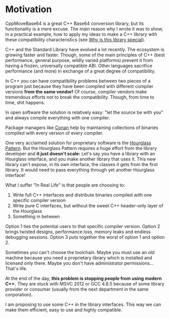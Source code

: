 # Motivation

CppMoveBase64 is a great C++ Base64 conversion library, but its functionality is a mere excuse. The main reason why I wrote it was to show, in a practical example, how to apply my ideas to make a C++ library with these compatibility characteristics (see [Why is this library special](../README.md#why-is-this-library-special)).

C++ and the Standard Library have evolved a lot recently. The ecosystem is growing faster and faster. Though, some of the main principles of C++ (best performance, general purpose, wildly varied platforms) prevent it from having a frozen, universally compatible ABI. Other languages sacrifice performance (and more) in exchange of a great degree of compatibility.

In C++ you can have compatibility problems between two pieces of a program just because they have been compiled with different compiler versions **from the same vendor!** Of course, compiler vendors make tremendous efforts not to break the compatibility. Though, from time to time, shit happens.

In open software the solution is relatively easy: "let the source be with you" and always compile everything with one compiler. 

Package managers like [Conan](https://conan.io) help by maintaining collections of binaries compiled with every version of every compiler.

One very acclaimed solution for proprietary software is the [Hourglass Pattern](https://es.slideshare.net/StefanusDuToit/cpp-con-2014-hourglass-interfaces-for-c-apis). But the Hourglass Pattern requires a huge effort from the library developer and **it just doesn't scale:** Let's say you have a library with an Hourglass interface, and you make another library that uses it. This new library can't expose, in its own interface, the classes it gets from the first library. It would need to pass everything through yet another Hourglass interface!

What I suffer "In Real Life" is that people are choosing to:
1. Write full C++ interfaces and distribute binaries compiled with one specific compiler version
2. Write pure C interfaces, but without the sweet C++ header-only layer of the Hourglass
3. Something in between

Option 1 ties the potential users to that specific compiler version. Option 2 brings twisted designs, performance loss, memory leaks and endless debugging sessions. Option 3 puts together the worst of option 1 and option 2.

Sometimes you can't choose the toolchain. Maybe you must use an old machine because you need a proprietary library which is installed and licensed only there. Maybe you don't have administrator permissions... That's life.

At the end of the day, **this problem is stopping people from using modern C++.** They are stuck with MSVC 2012 or GCC 4.8.5 because of some library provider or consumer (usually from the next department in the same corporation).

I am proposing to use some C++ in the library interfaces. This way we can make them efficient, easy to use and highly compatible.

